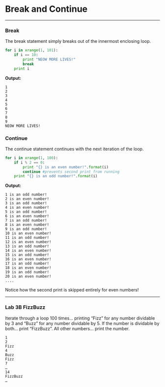 # Break and Continue

---

### Break

The break statement simply breaks out of the innermost enclosing loop.

```py
for i in xrange(1, 101):
    if i == 10:
        print "NEOW MORE LIVES!"
        break
    print i
```

**Output:**

```
1
2
3
4
5
6
7
8
9
NEOW MORE LIVES!
```

### Continue

The continue statement continues with the next iteration of the loop.

```py
for i in xrange(1, 100):​
    if i % 2 == 0:​
        print "{} is an even number!".format(i)​
        continue #prevents second print from running​
    print "{} is an odd number!".format(i) ​
```

**Output:**

```
1 is an odd number!
2 is an even number!
3 is an odd number!
4 is an even number!
5 is an odd number!
6 is an even number!
7 is an odd number!
8 is an even number!
9 is an odd number!
10 is an even number!
11 is an odd number!
12 is an even number!
13 is an odd number!
14 is an even number!
15 is an odd number!
16 is an even number!
17 is an odd number!
18 is an even number!
19 is an odd number!
20 is an even number!
....
```

Notice how the second print is skipped entirely for even numbers!

---

### Lab 3B FizzBuzz

Iterate through a loop 100 times… printing “Fizz” for any number dividable by 3 and “Buzz” for any number dividable by 5. If the number is dividable by both… print “FizzBuzz”. All other numbers… print the number.

```
​1​
2​
Fizz​
4​
Buzz​
Fizz​
7​
…​
14​
FizzBuzz​
…​
```



